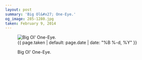 ```yaml
---
layout: post
summary: 'Big Ol&#x27; One-Eye.'
og_image: 285-1280.jpg
taken: February 9, 2014
---
```


<figure class="post" data-src="{{ site.assets_url }}/{{ page.og_image }}">
<img alt="Big Ol' One-Eye." sizes="(min-width: 700px) 50vw, calc(100vw - 2rem)" src="{{ site.assets_url }}/285-640.jpg" srcset="{{ site.assets_url }}/285-1280.jpg 1280w, {{ site.assets_url }}/285-960.jpg 960w, {{ site.assets_url }}/285-640.jpg 640w, {{ site.assets_url }}/285-320.jpg 320w"/>
<figcaption>
<time>{{ page.taken | default: page.date | date: "%B %-d, %Y" }}</time>
<p>Big Ol' One-Eye.</p>
</figcaption>
</figure>
